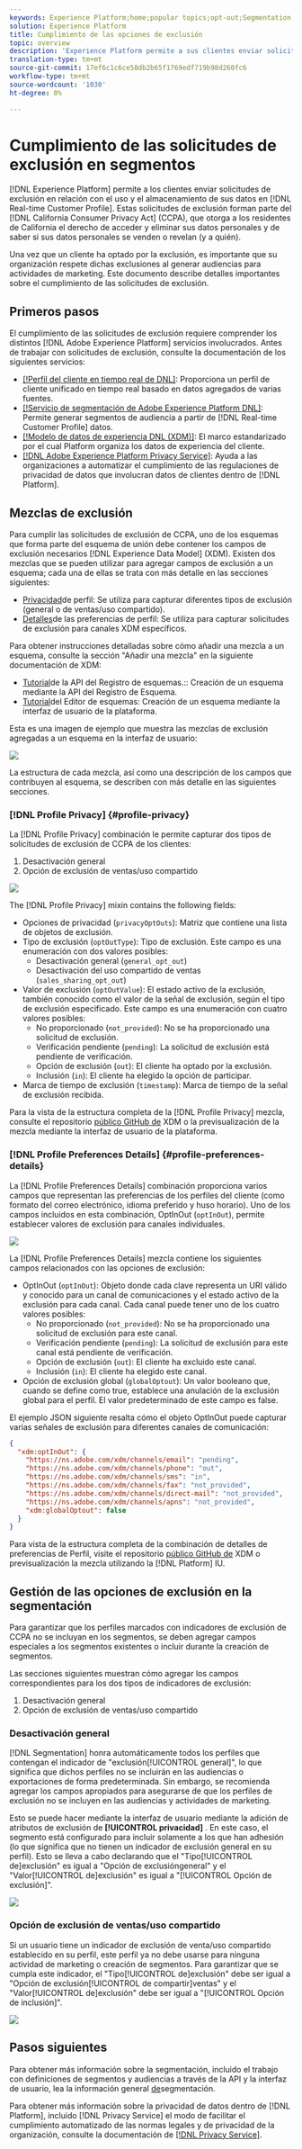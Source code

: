 ```yaml
---
keywords: Experience Platform;home;popular topics;opt-out;Segmentation;Segmentation service;segmentation service;honor opt-outs;opt-outs;opt out;opt outs;
solution: Experience Platform
title: Cumplimiento de las opciones de exclusión
topic: overview
description: 'Experience Platform permite a sus clientes enviar solicitudes de exclusión con respecto al uso y el almacenamiento de sus datos dentro del Perfil del cliente en tiempo real]. Estas solicitudes de exclusión forman parte de la Ley de privacidad del consumidor de California (CCPA), que otorga a los residentes de California el derecho de acceder y eliminar sus datos personales y de saber si sus datos personales se venden o revelan (y a quién). '
translation-type: tm+mt
source-git-commit: 17ef6c1c6ce58db2b65f1769edf719b98d260fc6
workflow-type: tm+mt
source-wordcount: '1030'
ht-degree: 0%

---
```



# Cumplimiento de las solicitudes de exclusión en segmentos

[!DNL Experience Platform] permite a los clientes enviar solicitudes de exclusión en relación con el uso y el almacenamiento de sus datos en [!DNL Real-time Customer Profile]. Estas solicitudes de exclusión forman parte del [!DNL California Consumer Privacy Act] (CCPA), que otorga a los residentes de California el derecho de acceder y eliminar sus datos personales y de saber si sus datos personales se venden o revelan (y a quién).

Una vez que un cliente ha optado por la exclusión, es importante que su organización respete dichas exclusiones al generar audiencias para actividades de marketing. Este documento describe detalles importantes sobre el cumplimiento de las solicitudes de exclusión.

## Primeros pasos

El cumplimiento de las solicitudes de exclusión requiere comprender los distintos [!DNL Adobe Experience Platform] servicios involucrados. Antes de trabajar con solicitudes de exclusión, consulte la documentación de los siguientes servicios:

- [[!Perfil del cliente en tiempo real de DNL]](../profile/home.md): Proporciona un perfil de cliente unificado en tiempo real basado en datos agregados de varias fuentes.
- [[!Servicio de segmentación de Adobe Experience Platform DNL]](./home.md): Permite generar segmentos de audiencia a partir de [!DNL Real-time Customer Profile] datos.
- [[!Modelo de datos de experiencia DNL (XDM)]](../xdm/home.md): El marco estandarizado por el cual Platform organiza los datos de experiencia del cliente.
- [[!DNL Adobe Experience Platform Privacy Service]](../privacy-service/home.md): Ayuda a las organizaciones a automatizar el cumplimiento de las regulaciones de privacidad de datos que involucran datos de clientes dentro de [!DNL Platform].

## Mezclas de exclusión

Para cumplir las solicitudes de exclusión de CCPA, uno de los esquemas que forma parte del esquema de unión debe contener los campos de exclusión necesarios [!DNL Experience Data Model] (XDM). Existen dos mezclas que se pueden utilizar para agregar campos de exclusión a un esquema; cada una de ellas se trata con más detalle en las secciones siguientes:

- [Privacidad](#profile-privacy)de perfil: Se utiliza para capturar diferentes tipos de exclusión (general o de ventas/uso compartido).
- [Detalles](#profile-preferences-details)de las preferencias de perfil: Se utiliza para capturar solicitudes de exclusión para canales XDM específicos.

Para obtener instrucciones detalladas sobre cómo añadir una mezcla a un esquema, consulte la sección &quot;Añadir una mezcla&quot; en la siguiente documentación de XDM:
- [Tutorial](../xdm/api/getting-started.md)de la API del Registro de esquemas.:: Creación de un esquema mediante la API del Registro de Esquema.
- [Tutorial](../xdm/tutorials/create-schema-ui.md)del Editor de esquemas: Creación de un esquema mediante la interfaz de usuario de la plataforma.

Esta es una imagen de ejemplo que muestra las mezclas de exclusión agregadas a un esquema en la interfaz de usuario:

![](images/opt-outs/opt-out-mixins-user-interface.png)

La estructura de cada mezcla, así como una descripción de los campos que contribuyen al esquema, se describen con más detalle en las siguientes secciones.

### [!DNL Profile Privacy] {#profile-privacy}

La [!DNL Profile Privacy] combinación le permite capturar dos tipos de solicitudes de exclusión de CCPA de los clientes:

1. Desactivación general
2. Opción de exclusión de ventas/uso compartido

![](images/opt-outs/profile-privacy.png)

The [!DNL Profile Privacy] mixin contains the following fields:

- Opciones de privacidad (`privacyOptOuts`): Matriz que contiene una lista de objetos de exclusión.
- Tipo de exclusión (`optOutType`): Tipo de exclusión. Este campo es una enumeración con dos valores posibles:
   - Desactivación general (`general_opt_out`)
   - Desactivación del uso compartido de ventas (`sales_sharing_opt_out`)
- Valor de exclusión (`optOutValue`): El estado activo de la exclusión, también conocido como el valor de la señal de exclusión, según el tipo de exclusión especificado. Este campo es una enumeración con cuatro valores posibles:
   - No proporcionado (`not_provided`): No se ha proporcionado una solicitud de exclusión.
   - Verificación pendiente (`pending`): La solicitud de exclusión está pendiente de verificación.
   - Opción de exclusión (`out`): El cliente ha optado por la exclusión.
   - Inclusión (`in`): El cliente ha elegido la opción de participar.
- Marca de tiempo de exclusión (`timestamp`): Marca de tiempo de la señal de exclusión recibida.

Para la vista de la estructura completa de la [!DNL Profile Privacy] mezcla, consulte el repositorio [público GitHub de](https://github.com/adobe/xdm/blob/master/schemas/context/profile-privacy.schema.json) XDM o la previsualización de la mezcla mediante la interfaz de usuario de la plataforma.

### [!DNL Profile Preferences Details] {#profile-preferences-details}

La [!DNL Profile Preferences Details] combinación proporciona varios campos que representan las preferencias de los perfiles del cliente (como formato del correo electrónico, idioma preferido y huso horario). Uno de los campos incluidos en esta combinación, OptInOut (`optInOut`), permite establecer valores de exclusión para canales individuales.

![](images/opt-outs/profile-preferences-details.png)

La [!DNL Profile Preferences Details] mezcla contiene los siguientes campos relacionados con las opciones de exclusión:

- OptInOut (`optInOut`): Objeto donde cada clave representa un URI válido y conocido para un canal de comunicaciones y el estado activo de la exclusión para cada canal. Cada canal puede tener uno de los cuatro valores posibles:
   - No proporcionado (`not_provided`): No se ha proporcionado una solicitud de exclusión para este canal.
   - Verificación pendiente (`pending`): La solicitud de exclusión para este canal está pendiente de verificación.
   - Opción de exclusión (`out`): El cliente ha excluido este canal.
   - Inclusión (`in`): El cliente ha elegido este canal.
- Opción de exclusión global (`globalOptout`): Un valor booleano que, cuando se define como true, establece una anulación de la exclusión global para el perfil. El valor predeterminado de este campo es false.

El ejemplo JSON siguiente resalta cómo el objeto OptInOut puede capturar varias señales de exclusión para diferentes canales de comunicación:

```json
{
  "xdm:optInOut": {
    "https://ns.adobe.com/xdm/channels/email": "pending",
    "https://ns.adobe.com/xdm/channels/phone": "out",
    "https://ns.adobe.com/xdm/channels/sms": "in",
    "https://ns.adobe.com/xdm/channels/fax": "not_provided",
    "https://ns.adobe.com/xdm/channels/direct-mail": "not_provided",
    "https://ns.adobe.com/xdm/channels/apns": "not_provided",
    "xdm:globalOptout": false
  }
}
```

Para vista de la estructura completa de la combinación de detalles de preferencias de Perfil, visite el repositorio [público GitHub de](https://github.com/adobe/xdm/blob/master/schemas/context/profile-preferences-details.schema.json) XDM o previsualización la mezcla utilizando la [!DNL Platform] IU.

## Gestión de las opciones de exclusión en la segmentación

Para garantizar que los perfiles marcados con indicadores de exclusión de CCPA no se incluyan en los segmentos, se deben agregar campos especiales a los segmentos existentes o incluir durante la creación de segmentos.

Las secciones siguientes muestran cómo agregar los campos correspondientes para los dos tipos de indicadores de exclusión:
1. Desactivación general
2. Opción de exclusión de ventas/uso compartido

### Desactivación general

[!DNL Segmentation] honra automáticamente todos los perfiles que contengan el indicador de &quot;exclusión[!UICONTROL general]&quot;, lo que significa que dichos perfiles no se incluirán en las audiencias o exportaciones de forma predeterminada. Sin embargo, se recomienda agregar los campos apropiados para asegurarse de que los perfiles de exclusión no se incluyen en las audiencias y actividades de marketing.

Esto se puede hacer mediante la interfaz de usuario mediante la adición de atributos de exclusión de **[!UICONTROL privacidad]** . En este caso, el segmento está configurado para incluir solamente a los que han adhesión (lo que significa que no tienen un indicador de exclusión general en su perfil). Esto se lleva a cabo declarando que el &quot;Tipo[!UICONTROL de]exclusión&quot; es igual a &quot;Opción de exclusióngeneral&quot; y el &quot;Valor[!UICONTROL de]exclusión&quot; es igual a &quot;[!UICONTROL Opción de exclusión]&quot;.

![](images/opt-outs/segment-general-opt-out.png)

### Opción de exclusión de ventas/uso compartido

Si un usuario tiene un indicador de exclusión de venta/uso compartido establecido en su perfil, este perfil ya no debe usarse para ninguna actividad de marketing o creación de segmentos. Para garantizar que se cumpla este indicador, el &quot;Tipo[!UICONTROL de]exclusión&quot; debe ser igual a &quot;Opción de exclusión[!UICONTROL de compartir]ventas&quot; y el &quot;Valor[!UICONTROL de]exclusión&quot; debe ser igual a &quot;[!UICONTROL Opción de inclusión]&quot;.

![](images/opt-outs/segment-sales-sharing-opt-out.png)

<!-- ### Overriding default exclusions

In some instances, such as building a segment of people who have opted out, it may be necessary to override the default exclusion of opted-out profiles. This override can be done via the API or in the Segment Builder user interface. -->

## Pasos siguientes

Para obtener más información sobre la segmentación, incluido el trabajo con definiciones de segmentos y audiencias a través de la API y la interfaz de usuario, lea la información general [de](./home.md)segmentación.

Para obtener más información sobre la privacidad de datos dentro de [!DNL Platform], incluido [!DNL Privacy Service] el modo de facilitar el cumplimiento automatizado de las normas legales y de privacidad de la organización, consulte la documentación de [[!DNL Privacy Service]](../privacy-service/home.md).
